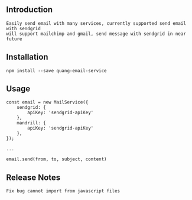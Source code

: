 
Introduction
-----
```
Easily send email with many services, currently supported send email with sendgrid
will support mailchimp and gmail, send message with sendgrid in near future
````
Installation
-----

```
npm install --save quang-email-service
```

Usage
-----

```
const email = new MailService({
    sendgrid: {
        apiKey: 'sendgrid-apiKey'
    },
    mandrill: {
        apiKey: 'sendgrid-apiKey'
    },
});

...

email.send(from, to, subject, content)

````

Release Notes
-------------

```
Fix bug cannot import from javascript files
```
